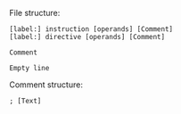File structure:
```
[label:] instruction [operands] [Comment]
[label:] directive [operands] [Comment]

Comment

Empty line
```

Comment structure:
```
; [Text]
```
